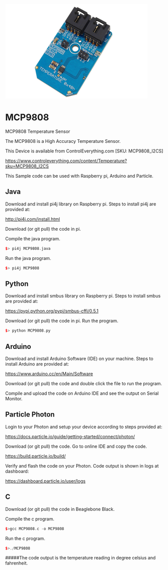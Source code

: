 [![MCP9808](MCP9808_I2CS.png)](https://www.controleverything.com/content/Temperature?sku=MCP9808_I2CS)
# MCP9808
MCP9808 Temperature Sensor

The MCP9808 is a High Accuracy Temperature Sensor.

This Device is available from ControlEverything.com [SKU: MCP9808_I2CS]

https://www.controleverything.com/content/Temperature?sku=MCP9808_I2CS

This Sample code can be used with Raspberry pi, Arduino and Particle.

## Java
Download and install pi4j library on Raspberry pi. Steps to install pi4j are provided at:

http://pi4j.com/install.html

Download (or git pull) the code in pi.

Compile the java program.
```cpp
$> pi4j MCP9808.java
```

Run the java program.
```cpp
$> pi4j MCP9808
```

## Python
Download and install smbus library on Raspberry pi. Steps to install smbus are provided at:

https://pypi.python.org/pypi/smbus-cffi/0.5.1

Download (or git pull) the code in pi. Run the program.

```cpp
$> python MCP9808.py
```

## Arduino
Download and install Arduino Software (IDE) on your machine. Steps to install Arduino are provided at:

https://www.arduino.cc/en/Main/Software

Download (or git pull) the code and double click the file to run the program.

Compile and upload the code on Arduino IDE and see the output on Serial Monitor.


## Particle Photon

Login to your Photon and setup your device according to steps provided at:

https://docs.particle.io/guide/getting-started/connect/photon/

Download (or git pull) the code. Go to online IDE and copy the code.

https://build.particle.io/build/

Verify and flash the code on your Photon. Code output is shown in logs at dashboard:

https://dashboard.particle.io/user/logs


## C

Download (or git pull) the code in Beaglebone Black.

Compile the c program.
```cpp
$>gcc MCP9808.c -o MCP9808
```
Run the c program.
```cpp
$>./MCP9808
```

#####The code output is the temperature reading in degree celsius and fahrenheit.
